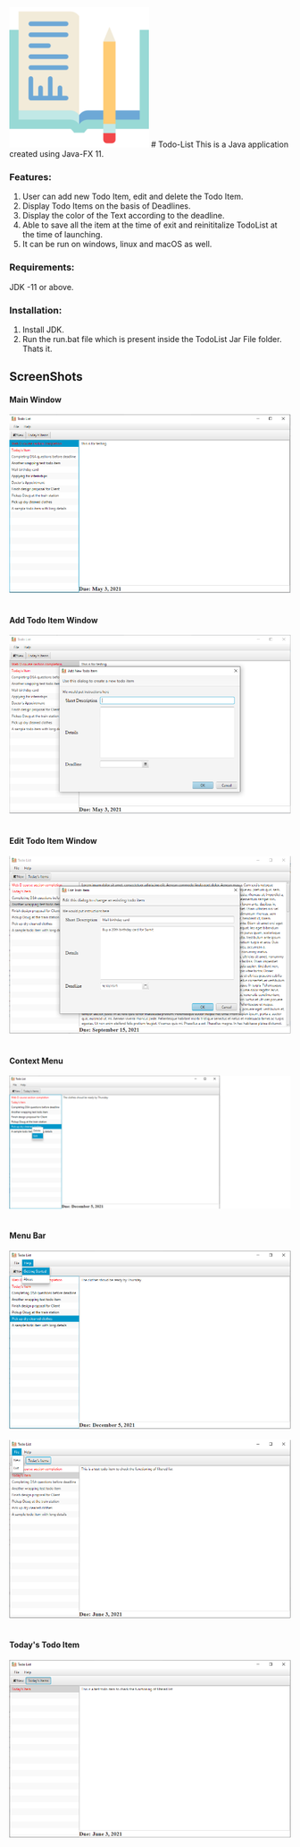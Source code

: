 <img src="https://github.com/CryptoSingh1337/todo-list/blob/master/src/com/saransh/todolist/icon/icon.png" height="250" width="250" alt="Logo">
# Todo-List
This is a Java application created using Java-FX 11.

### Features:
1. User can add new Todo Item, edit and delete the Todo Item.
2. Display Todo Items on the basis of Deadlines.
3. Display the color of the Text according to the deadline.
4. Able to save all the item at the time of exit and reinititalize TodoList at the time of launching.
5. It can be run on windows, linux and macOS as well.

### Requirements:
 JDK -11 or above.

### Installation:
1. Install JDK.
2. Run the run.bat file which is present inside the TodoList Jar File folder.
Thats it.

## ScreenShots
<p align="center">
 
#### Main Window
<img src="Screenshots/Main.png"><br><br>
#### Add Todo Item Window
<img src="Screenshots/Add.PNG"><br><br>
#### Edit Todo Item Window
<img src="Screenshots/Edit.PNG"><br><br>
#### Context Menu
<img src="Screenshots/ContextMenu.png"><br><br>
#### Menu Bar
<img src="Screenshots/MenuBar1.PNG"><br><br>
<img src="Screenshots/MenuBar2.PNG"><br><br>
 
#### Today's Todo Item
<img src="Screenshots/TodaysItem.PNG">
</p>

